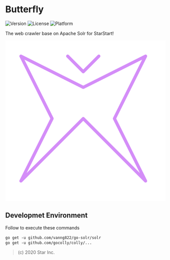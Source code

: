 # Butterfly

![Version](https://img.shields.io/badge/v1-OpenSource-3300AA.svg) ![License](https://img.shields.io/badge/license-MPL--2.0-FF6600.svg) ![Platform](https://img.shields.io/badge/base_on-StarStart!-11BAFF.svg)

The web crawler base on Apache Solr for StarStart!

![logo](logo.svg)

## Developmet Environment

Follow to execute these commands

    go get -u github.com/vanng822/go-solr/solr
    go get -u github.com/gocolly/colly/...

> (c) 2020 Star Inc.